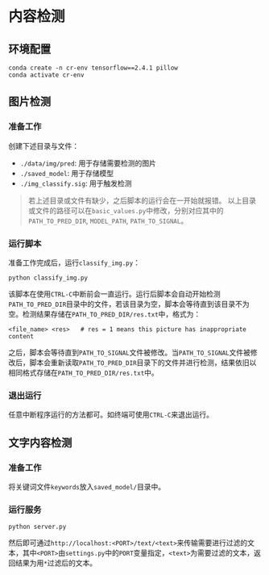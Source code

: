 # 内容检测

## 环境配置

```terminal
conda create -n cr-env tensorflow==2.4.1 pillow
conda activate cr-env
```

## 图片检测

### 准备工作

创建下述目录与文件：
- `./data/img/pred`: 用于存储需要检测的图片
- `./saved_model`: 用于存储模型
- `./img_classify.sig`: 用于触发检测

> 若上述目录或文件有缺少，之后脚本的运行会在一开始就报错。
> 以上目录或文件的路径可以在`basic_values.py`中修改，分别对应其中的`PATH_TO_PRED_DIR`, `MODEL_PATH`, `PATH_TO_SIGNAL`。

### 运行脚本

准备工作完成后，运行`classify_img.py`：

```terminal
python classify_img.py
```

该脚本在使用`CTRL-C`中断前会一直运行。运行后脚本会自动开始检测`PATH_TO_PRED_DIR`目录中的文件，若该目录为空，脚本会等待直到该目录不为空。检测结果存储在`PATH_TO_PRED_DIR/res.txt`中，格式为：

```
<file_name> <res>   # res = 1 means this picture has inappropriate content
```

之后，脚本会等待直到`PATH_TO_SIGNAL`文件被修改。当`PATH_TO_SIGNAL`文件被修改后，脚本会重新读取`PATH_TO_PRED_DIR`目录下的文件并进行检测，结果依旧以相同格式存储在`PATH_TO_PRED_DIR/res.txt`中。

### 退出运行

任意中断程序运行的方法都可。如终端可使用`CTRL-C`来退出运行。

## 文字内容检测

### 准备工作

将关键词文件`keywords`放入`saved_model/`目录中。

### 运行服务

```terminal
python server.py
```

然后即可通过`http://localhost:<PORT>/text/<text>`来传输需要进行过滤的文本，其中`<PORT>`由`settings.py`中的`PORT`变量指定，`<text>`为需要过滤的文本，返回结果为用`*`过滤后的文本。